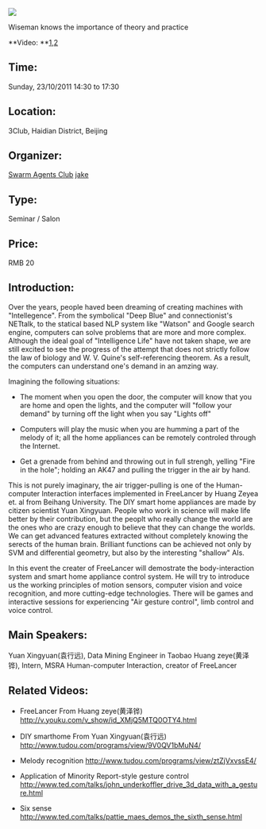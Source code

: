 ![](http://img3.douban.com/mpic/e532587.jpg)

Wiseman knows the importance of theory and practice

**Video: **[1](http://v.youku.com/v_show/id_XMzIxNTM2ODk2.html),[2](http://v.youku.com/v_show/id_XMzIwNTE3NjA0.html)

## Time:
Sunday,  23/10/2011
14:30 to 17:30

## Location:
3Club, Haidian District, Beijing

## Organizer:
[Swarm Agents Club](http://site.douban.com/swarmagents/)
[jake](http://www.douban.com/people/jakezj/)

## Type:
Seminar / Salon

## Price:
RMB 20

## Introduction:

Over the years, people haved been dreaming of creating machines with "Intellegence". From the symbolical "Deep Blue" and connectionist's NETtalk, to the statical based NLP system like "Watson" and Google search engine, computers can solve problems that are more and more complex.
Although the ideal goal of "Intelligence Life" have not taken shape, we are still excited to see the progress of the attempt that does not strictly follow the law of biology and W. V. Quine's self-referencing theorem. As a result, the computers can understand one's demand in an amzing way.

Imagining the following situations:
* The moment when you open the door, the computer will know that you are home and open the lights, and the computer will "follow your demand" by turning off the light when you say "Lights off"
* Computers will play the music when you are humming a part of the melody of it; all the home appliances can be remotely controled through the Internet.

* Get a grenade from behind and throwing out in full strengh, yelling "Fire in the hole"; holding an AK47 and pulling the trigger in the air by hand.

This is not purely imaginary, the air trigger-pulling is one of the Human-computer Interaction interfaces implemented in FreeLancer by Huang Zeyea et. al from Beihang University. The DIY smart home appliances are made by citizen scientist Yuan Xingyuan. People who work in science will make life better by their contribution, but the peoplt who really change the world are the ones who are crazy enough to believe that they can change the worlds.
We can get advanced features extracted without completely knowing the serects of the human brain. Brilliant functions can be achieved not only by SVM and differential geometry, but also by the interesting "shallow" AIs.

In this event the creater of FreeLancer will demostrate the body-interaction system and smart home appliance control system. He will try to introduce us the working principles of motion sensors, computer vision and voice recognition, and more cutting-edge technologies. There will be games and interactive sessions for experiencing "Air gesture control", limb control and voice control.

## Main Speakers:
Yuan Xingyuan(袁行远), Data Mining Engineer in Taobao
Huang zeye(黄泽铧), Intern, MSRA Human-computer Interaction, creator of FreeLancer


## Related Videos:
* FreeLancer From Huang zeye(黄泽铧)
<http://v.youku.com/v_show/id_XMjQ5MTQ0OTY4.html>

* DIY smarthome From Yuan Xingyuan(袁行远)
<http://www.tudou.com/programs/view/9V0QV1bMuN4/>

* Melody recognition
<http://www.tudou.com/programs/view/ztZjVxvssE4/>

* Application of Minority Report-style gesture control
<http://www.ted.com/talks/john_underkoffler_drive_3d_data_with_a_gesture.html>

* Six sense
<http://www.ted.com/talks/pattie_maes_demos_the_sixth_sense.html>

